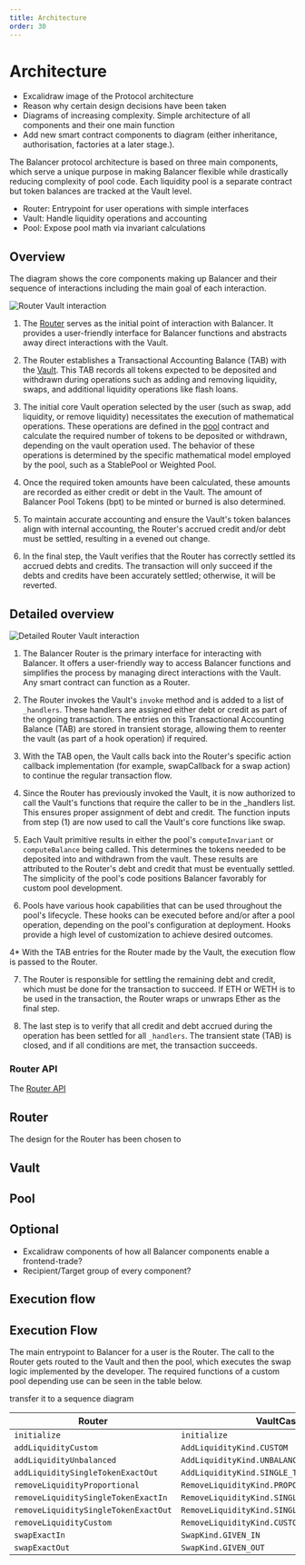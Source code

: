 ```yaml
---
title: Architecture
order: 30
---
```


# Architecture

- Excalidraw image of the Protocol architecture
- Reason why certain design decisions have been taken
- Diagrams of increasing complexity. Simple architecture of all components and their one main function
- Add new smart contract components to diagram (either inheritance, authorisation, factories at a later stage.).

The Balancer protocol architecture is based on three main components, which serve a unique purpose in making Balancer flexible while drastically reducing complexity of pool code. Each liquidity pool is a separate contract but token balances are tracked at the Vault level. 

- Router: Entrypoint for user operations with simple interfaces
- Vault: Handle liquidity operations and accounting
- Pool: Expose pool math via invariant calculations

## Overview
The diagram shows the core components making up Balancer and their sequence of interactions including the main goal of each interaction.

![Router Vault interaction](/images/architecture-1.png)

1. The [Router]() serves as the initial point of interaction with Balancer. It provides a user-friendly interface for Balancer functions and abstracts away direct interactions with the Vault.

2. The Router establishes a Transactional Accounting Balance (TAB) with the [Vault](). This TAB records all tokens expected to be deposited and withdrawn during operations such as adding and removing liquidity, swaps, and additional liquidity operations like flash loans.

3. The initial core Vault operation selected by the user (such as swap, add liquidity, or remove liquidity) necessitates the execution of mathematical operations. These operations are defined in the [pool]() contract and calculate the required number of tokens to be deposited or withdrawn, depending on the vault operation used. The behavior of these operations is determined by the specific mathematical model employed by the pool, such as a StablePool or Weighted Pool.

4. Once the required token amounts have been calculated, these amounts are recorded as either credit or debt in the Vault. The amount of Balancer Pool Tokens (bpt) to be minted or burned is also determined.

5. To maintain accurate accounting and ensure the Vault's token balances align with internal accounting, the Router's accrued credit and/or debt must be settled, resulting in a evened out change.

6. In the final step, the Vault verifies that the Router has correctly settled its accrued debts and credits. The transaction will only succeed if the debts and credits have been accurately settled; otherwise, it will be reverted.

## Detailed overview

![Detailed Router Vault interaction](/images/architecture-2.png)

1. The Balancer Router is the primary interface for interacting with Balancer. It offers a user-friendly way to access Balancer functions and simplifies the process by managing direct interactions with the Vault. Any smart contract can function as a Router.

2. The Router invokes the Vault's `invoke` method and is added to a list of `_handlers`. These handlers are assigned either debt or credit as part of the ongoing transaction. The entries on this Transactional Accounting Balance (TAB) are stored in transient storage, allowing them to reenter the vault (as part of a hook operation) if required.

3. With the TAB open, the Vault calls back into the Router's specific action callback implementation (for example, swapCallback for a swap action) to continue the regular transaction flow.

4. Since the Router has previously invoked the Vault, it is now authorized to call the Vault's functions that require the caller to be in the _handlers list. This ensures proper assignment of debt and credit. The function inputs from step (1) are now used to call the Vault's core functions like swap.

5. Each Vault primitive results in either the pool's `computeInvariant` or `computeBalance` being called. This determines the tokens needed to be deposited into and withdrawn from the vault. These results are attributed to the Router's debt and credit that must be eventually settled. The simplicity of the pool's code positions Balancer favorably for custom pool development.

6. Pools have various hook capabilities that can be used throughout the pool's lifecycle. These hooks can be executed before and/or after a pool operation, depending on the pool's configuration at deployment. Hooks provide a high level of customization to achieve desired outcomes.

4* With the TAB entries for the Router made by the Vault, the execution flow is passed to the Router.

7. The Router is responsible for settling the remaining debt and credit, which must be done for the transaction to succeed. If ETH or WETH is to be used in the transaction, the Router wraps or unwraps Ether as the final step.

8. The last step is to verify that all credit and debt accrued during the operation has been settled for all `_handlers`. The transient state (TAB) is closed, and if all conditions are met, the transaction succeeds.


### Router API
The [Router API](/concepts/Router/overview.md)



## Router
The design for the Router has been chosen to 

## Vault

## Pool

## Optional

- Excalidraw components of how all Balancer components enable a frontend-trade?
- Recipient/Target group of every component?

## Execution flow
## Execution Flow

The main entrypoint to Balancer for a user is the Router. The call to the Router gets routed to the Vault and then the pool, which executes the swap logic implemented by the developer. The required functions of a custom pool depending use can be seen in the table below.

transfer it to a sequence diagram

| Router                               | VaultCase                                    | Poolfunction              |
| ------------------------------------ | -------------------------------------------- | -----------------------   |
| `initialize`                         | `initialize             `                    | `computeInvariant`    |
| `addLiquidityCustom`                 | `AddLiquidityKind.CUSTOM`                    | `onAddLiquidityCustom`    |
| `addLiquidityUnbalanced `            | `AddLiquidityKind.UNBALANCED`                | `computeInvariant`        |
| `addLiquiditySingleTokenExactOut`    | `AddLiquidityKind.SINGLE_TOKEN_EXACT_OUT`    | `computeBalance`          |
| `removeLiquidityProportional`        | `RemoveLiquidityKind.PROPORTIONAL`           |                           |
| `removeLiquiditySingleTokenExactIn`  | `RemoveLiquidityKind.SINGLE_TOKEN_EXACT_IN`  | `computeBalance`          |
| `removeLiquiditySingleTokenExactOut` | `RemoveLiquidityKind.SINGLE_TOKEN_EXACT_OUT` | `computeInvariant`        |
| `removeLiquidityCustom`              | `RemoveLiquidityKind.CUSTOM`                 | `onRemoveLiquidityCustom` |
| `swapExactIn`                        | `SwapKind.GIVEN_IN`                          | `onSwap`                  |
| `swapExactOut`                       | `SwapKind.GIVEN_OUT`                         | `onSwap`                  |
